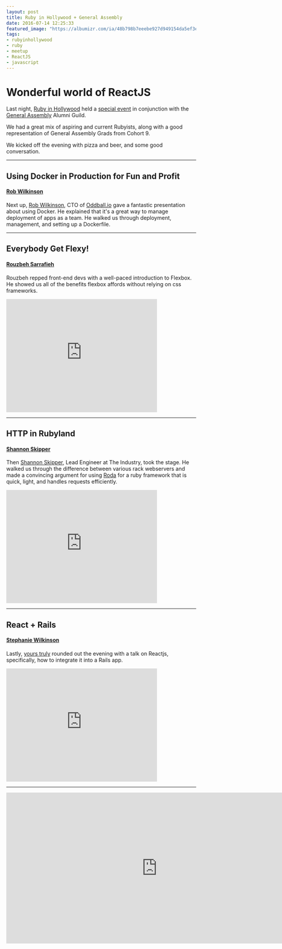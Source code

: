 ```yaml
---
layout: post
title: Ruby in Hollywood + General Assembly
date: 2016-07-14 12:25:33
featured_image: "https://albumizr.com/ia/48b798b7eeebe927d949154da5ef3e3a.jpg"
tags:
- rubyinhollywood
- ruby
- meetup
- ReactJS
- javascript
---
```

# Wonderful world of ReactJS



Last night, [Ruby in Hollywood](https://twitter.com/rubyinhollywood) held a [special event](www.meetup.com/rubyinhollywood/events/232566071/) in conjunction with the [General Assembly](https://generalassemb.ly) Alumni Guild.

We had a great mix of aspiring and current Rubyists, along with a good representation of General Assembly Grads from Cohort 9.

We kicked off the evening with pizza and beer, and some good conversation.   

---
## Using Docker in Production for Fun and Profit
#### [Rob Wilkinson](https://twitter.com/RobAWilkinson)

Next up, [Rob Wilkinson](https://twitter.com/RobAWilkinson), CTO of [Oddball.io](http://oddball.io/) gave a fantastic presentation about using Docker. He explained that it's a great way to manage deployment of apps as a team. He walked us through deployment, management, and setting up a Dockerfile.   

---


## Everybody Get Flexy!
#### [Rouzbeh Sarrafieh](https://twitter.com/rouzbeh84)

Rouzbeh repped front-end devs with a well-paced introduction to Flexbox. He showed us all of the benefits flexbox affords without relying on css frameworks.
<iframe src="https://docs.google.com/presentation/d/1oNo9JF78m1qAab7re5HF3IFSiNvIR1JRVCK3Woc84ew/embed?start=false&loop=false&delayms=15000" frameborder="0" width="400" height="300" allowfullscreen="true" mozallowfullscreen="true" webkitallowfullscreen="true"></iframe>    

---  

## HTTP in Rubyland
#### [Shannon Skipper](https://twitter.com/_havenn)

Then [Shannon Skipper](https://twitter.com/_havenn), Lead Engineer at The Industry, took the stage. He walked us through the difference between various rack webservers and made a convincing argument for using [Roda](http://roda.jeremyevans.net/) for a ruby framework that is quick, light, and handles requests efficiently.

<iframe width="400" height="300" src="https://www.docdroid.net/e7CFBl3/http-in-rubyland.pdf.html" frameborder="0" allowfullscreen></iframe>  

---  
## React + Rails
#### [Stephanie Wilkinson](https://twitter.com/stephanieblack)
Lastly, [yours truly](https://twitter.com/stephanieblack) rounded out the evening with a talk on Reactjs, specifically, how to integrate it into a Rails app.
<iframe src="https://docs.google.com/presentation/d/1QESAin7GNSaGHrwseha9j2FHYxoqcAvX3Z54FW6oBPE/embed?start=false&loop=false&delayms=15000" frameborder="0" width="400" height="300" allowfullscreen="true" mozallowfullscreen="true" webkitallowfullscreen="true"></iframe>   

---  

<iframe src="http://albumizr.com/a/wnw" scrolling="no" frameborder="0" allowfullscreen width="800" height="400"></iframe>
